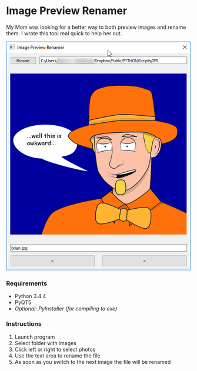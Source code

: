 # Image Preview Renamer

My Mom was looking for a better way to both preview images and rename them. I wrote this tool real quick to help her out.

![N|Solid](example.png)

### Requirements
* Python 3.4.4
* PyQT5
* _Optional: PyInstaller (for compiling to exe)_
 
### Instructions
1) Launch program
2) Select folder with images
3) Click left or right to select photos
4) Use the text area to rename the file
5) As soon as you switch to the next image the file will be renamed